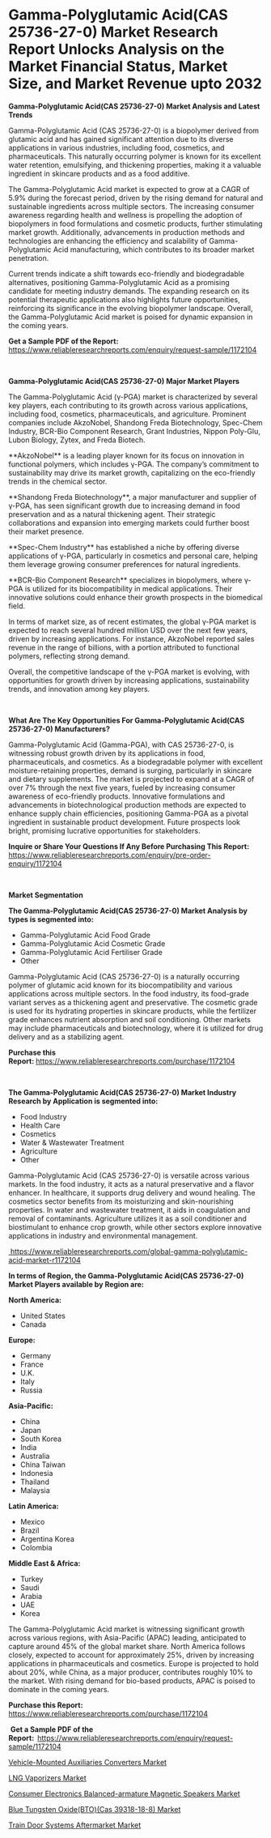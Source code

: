 <p><h1>Gamma-Polyglutamic Acid(CAS 25736-27-0) Market Research Report Unlocks Analysis on the Market Financial Status, Market Size, and Market Revenue upto 2032</h1></p><p><strong>Gamma-Polyglutamic Acid(CAS 25736-27-0) Market Analysis and Latest Trends</strong></p>
<p><p>Gamma-Polyglutamic Acid (CAS 25736-27-0) is a biopolymer derived from glutamic acid and has gained significant attention due to its diverse applications in various industries, including food, cosmetics, and pharmaceuticals. This naturally occurring polymer is known for its excellent water retention, emulsifying, and thickening properties, making it a valuable ingredient in skincare products and as a food additive.</p><p>The Gamma-Polyglutamic Acid market is expected to grow at a CAGR of 5.9% during the forecast period, driven by the rising demand for natural and sustainable ingredients across multiple sectors. The increasing consumer awareness regarding health and wellness is propelling the adoption of biopolymers in food formulations and cosmetic products, further stimulating market growth. Additionally, advancements in production methods and technologies are enhancing the efficiency and scalability of Gamma-Polyglutamic Acid manufacturing, which contributes to its broader market penetration.</p><p>Current trends indicate a shift towards eco-friendly and biodegradable alternatives, positioning Gamma-Polyglutamic Acid as a promising candidate for meeting industry demands. The expanding research on its potential therapeutic applications also highlights future opportunities, reinforcing its significance in the evolving biopolymer landscape. Overall, the Gamma-Polyglutamic Acid market is poised for dynamic expansion in the coming years.</p></p>
<p><strong>Get a Sample PDF of the Report:&nbsp;</strong> <a href="https://www.reliableresearchreports.com/enquiry/request-sample/1172104?utm_campaign=2128&utm_medium=2&utm_source=Github&utm_content=ia&utm_term=02022025&utm_id=gamma-polyglutamic-acidcas-25736-27-0">https://www.reliableresearchreports.com/enquiry/request-sample/1172104</a></p>
<p>&nbsp;</p>
<p><strong>Gamma-Polyglutamic Acid(CAS 25736-27-0) Major Market Players</strong></p>
<p><p>The Gamma-Polyglutamic Acid (γ-PGA) market is characterized by several key players, each contributing to its growth across various applications, including food, cosmetics, pharmaceuticals, and agriculture. Prominent companies include AkzoNobel, Shandong Freda Biotechnology, Spec-Chem Industry, BCR-Bio Component Research, Grant Industries, Nippon Poly-Glu, Lubon Biology, Zytex, and Freda Biotech.</p><p>**AkzoNobel** is a leading player known for its focus on innovation in functional polymers, which includes γ-PGA. The company’s commitment to sustainability may drive its market growth, capitalizing on the eco-friendly trends in the chemical sector.</p><p>**Shandong Freda Biotechnology**, a major manufacturer and supplier of γ-PGA, has seen significant growth due to increasing demand in food preservation and as a natural thickening agent. Their strategic collaborations and expansion into emerging markets could further boost their market presence.</p><p>**Spec-Chem Industry** has established a niche by offering diverse applications of γ-PGA, particularly in cosmetics and personal care, helping them leverage growing consumer preferences for natural ingredients.</p><p>**BCR-Bio Component Research** specializes in biopolymers, where γ-PGA is utilized for its biocompatibility in medical applications. Their innovative solutions could enhance their growth prospects in the biomedical field.</p><p>In terms of market size, as of recent estimates, the global γ-PGA market is expected to reach several hundred million USD over the next few years, driven by increasing applications. For instance, AkzoNobel reported sales revenue in the range of billions, with a portion attributed to functional polymers, reflecting strong demand.</p><p>Overall, the competitive landscape of the γ-PGA market is evolving, with opportunities for growth driven by increasing applications, sustainability trends, and innovation among key players.</p></p>
<p>&nbsp;</p>
<p><strong>What Are The Key Opportunities For Gamma-Polyglutamic Acid(CAS 25736-27-0) Manufacturers?</strong></p>
<p><p>Gamma-Polyglutamic Acid (Gamma-PGA), with CAS 25736-27-0, is witnessing robust growth driven by its applications in food, pharmaceuticals, and cosmetics. As a biodegradable polymer with excellent moisture-retaining properties, demand is surging, particularly in skincare and dietary supplements. The market is projected to expand at a CAGR of over 7% through the next five years, fueled by increasing consumer awareness of eco-friendly products. Innovative formulations and advancements in biotechnological production methods are expected to enhance supply chain efficiencies, positioning Gamma-PGA as a pivotal ingredient in sustainable product development. Future prospects look bright, promising lucrative opportunities for stakeholders.</p></p>
<p><strong>Inquire or Share Your Questions If Any Before Purchasing This Report:</strong> <a href="https://www.reliableresearchreports.com/enquiry/pre-order-enquiry/1172104?utm_campaign=2128&utm_medium=2&utm_source=Github&utm_content=ia&utm_term=02022025&utm_id=gamma-polyglutamic-acidcas-25736-27-0">https://www.reliableresearchreports.com/enquiry/pre-order-enquiry/1172104</a></p>
<p>&nbsp;</p>
<p><strong>Market Segmentation</strong></p>
<p><strong>The Gamma-Polyglutamic Acid(CAS 25736-27-0) Market Analysis by types is segmented into:</strong></p>
<p><ul><li>Gamma-Polyglutamic Acid Food Grade</li><li>Gamma-Polyglutamic Acid Cosmetic Grade</li><li>Gamma-Polyglutamic Acid Fertiliser Grade</li><li>Other</li></ul></p>
<p><p>Gamma-Polyglutamic Acid (CAS 25736-27-0) is a naturally occurring polymer of glutamic acid known for its biocompatibility and various applications across multiple sectors. In the food industry, its food-grade variant serves as a thickening agent and preservative. The cosmetic grade is used for its hydrating properties in skincare products, while the fertilizer grade enhances nutrient absorption and soil conditioning. Other markets may include pharmaceuticals and biotechnology, where it is utilized for drug delivery and as a stabilizing agent.</p></p>
<p><strong>Purchase this Report:&nbsp;</strong><a href="https://www.reliableresearchreports.com/purchase/1172104?utm_campaign=2128&utm_medium=2&utm_source=Github&utm_content=ia&utm_term=02022025&utm_id=gamma-polyglutamic-acidcas-25736-27-0">https://www.reliableresearchreports.com/purchase/1172104</a></p>
<p>&nbsp;</p>
<p><strong>The Gamma-Polyglutamic Acid(CAS 25736-27-0) Market Industry Research by Application is segmented into:</strong></p>
<p><ul><li>Food Industry</li><li>Health Care</li><li>Cosmetics</li><li>Water & Wastewater Treatment</li><li>Agriculture</li><li>Other</li></ul></p>
<p><p>Gamma-Polyglutamic Acid (CAS 25736-27-0) is versatile across various markets. In the food industry, it acts as a natural preservative and a flavor enhancer. In healthcare, it supports drug delivery and wound healing. The cosmetics sector benefits from its moisturizing and skin-nourishing properties. In water and wastewater treatment, it aids in coagulation and removal of contaminants. Agriculture utilizes it as a soil conditioner and biostimulant to enhance crop growth, while other sectors explore innovative applications in industry and environmental management.</p></p>
<p><a href="https://www.reliableresearchreports.com/global-gamma-polyglutamic-acid-market-r1172104?utm_campaign=2128&utm_medium=2&utm_source=Github&utm_content=ia&utm_term=02022025&utm_id=gamma-polyglutamic-acidcas-25736-27-0">&nbsp;https://www.reliableresearchreports.com/global-gamma-polyglutamic-acid-market-r1172104</a></p>
<p><strong>In terms of Region, the Gamma-Polyglutamic Acid(CAS 25736-27-0) Market Players available by Region are:</strong></p>
<p>
    <p> <strong> North America: </strong>
        <ul>
            <li>United States</li>
            <li>Canada</li>
        </ul>
        </p> 
    <p> <strong> Europe: </strong>
        <ul>
            <li>Germany</li>
            <li>France</li>
            <li>U.K.</li>
            <li>Italy</li>
            <li>Russia</li>
        </ul>
        </p> 
    <p> <strong> Asia-Pacific: </strong>
        <ul>
            <li>China</li>
            <li>Japan</li>
            <li>South Korea</li>
            <li>India</li>
            <li>Australia</li>
            <li>China Taiwan</li>
            <li>Indonesia</li>
            <li>Thailand</li>
            <li>Malaysia</li>
        </ul>
        </p> 
    <p> <strong> Latin America: </strong>
        <ul>
            <li>Mexico</li>
            <li>Brazil</li>
            <li>Argentina Korea</li>
            <li>Colombia</li>
        </ul>
        </p> 
    <p> <strong> Middle East & Africa: </strong>
        <ul>
            <li>Turkey</li>
            <li>Saudi</li>
            <li>Arabia</li>
            <li>UAE</li>
            <li>Korea</li>
        </ul>
    </p>
    </p>
<p><p>The Gamma-Polyglutamic Acid market is witnessing significant growth across various regions, with Asia-Pacific (APAC) leading, anticipated to capture around 45% of the global market share. North America follows closely, expected to account for approximately 25%, driven by increasing applications in pharmaceuticals and cosmetics. Europe is projected to hold about 20%, while China, as a major producer, contributes roughly 10% to the market. With rising demand for bio-based products, APAC is poised to dominate in the coming years.</p></p>
<p><strong>Purchase this Report: </strong><a href="https://www.reliableresearchreports.com/purchase/1172104?utm_campaign=2128&utm_medium=2&utm_source=Github&utm_content=ia&utm_term=02022025&utm_id=gamma-polyglutamic-acidcas-25736-27-0">https://www.reliableresearchreports.com/purchase/1172104</a></p>
<p>&nbsp;<strong>Get a Sample PDF of the Report:&nbsp;&nbsp;</strong><a href="https://www.reliableresearchreports.com/enquiry/request-sample/1172104?utm_campaign=2128&utm_medium=2&utm_source=Github&utm_content=ia&utm_term=02022025&utm_id=gamma-polyglutamic-acidcas-25736-27-0">https://www.reliableresearchreports.com/enquiry/request-sample/1172104</a></p>
<p><strong></strong></p>
<p><p><a href="https://www.linkedin.com/pulse/vehicle-mounted-auxiliaries-converters-market-dynamics-rqalf?utm_campaign=2128&utm_medium=2&utm_source=Github&utm_content=ia&utm_term=02022025&utm_id=gamma-polyglutamic-acidcas-25736-27-0">Vehicle-Mounted Auxiliaries Converters Market</a></p><p><a href="https://www.linkedin.com/pulse/future-trends-global-lng-vaporizers-market-insights-analysis-vkhnc?utm_campaign=2128&utm_medium=2&utm_source=Github&utm_content=ia&utm_term=02022025&utm_id=gamma-polyglutamic-acidcas-25736-27-0">LNG Vaporizers Market</a></p><p><a href="https://www.linkedin.com/pulse/research-report-value-market-segmentation-share-analysis-5carf?utm_campaign=2128&utm_medium=2&utm_source=Github&utm_content=ia&utm_term=02022025&utm_id=gamma-polyglutamic-acidcas-25736-27-0">Consumer Electronics Balanced-armature Magnetic Speakers Market</a></p><p><a href="https://github.com/rosamariarocque98/Market-Research-Report-List-1/blob/main/blue-tungsten-oxidebtocas-39318-18-8-market.md?utm_campaign=2128&utm_medium=2&utm_source=Github&utm_content=ia&utm_term=02022025&utm_id=gamma-polyglutamic-acidcas-25736-27-0">Blue Tungsten Oxide(BTO)(Cas 39318-18-8) Market</a></p><p><a href="https://www.linkedin.com/pulse/charting-future-comprehensive-analysis-global-train-door-systems-7lr6f?utm_campaign=2128&utm_medium=2&utm_source=Github&utm_content=ia&utm_term=02022025&utm_id=gamma-polyglutamic-acidcas-25736-27-0">Train Door Systems Aftermarket Market</a></p></p>